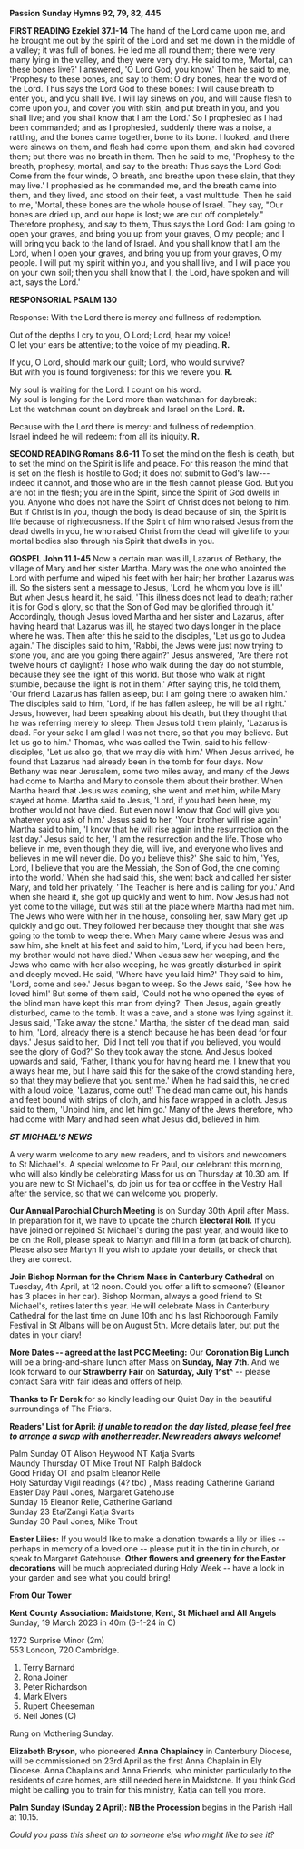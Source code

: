 **Passion Sunday Hymns 92, 79, 82, 445**

**FIRST READING Ezekiel 37.1-14** The hand of the Lord came upon me, and
he brought me out by the spirit of the Lord and set me down in the
middle of a valley; it was full of bones. He led me all round them;
there were very many lying in the valley, and they were very dry. He
said to me, 'Mortal, can these bones live?' I answered, 'O Lord God, you
know.' Then he said to me, 'Prophesy to these bones, and say to them: O
dry bones, hear the word of the Lord. Thus says the Lord God to these
bones: I will cause breath to enter you, and you shall live. I will lay
sinews on you, and will cause flesh to come upon you, and cover you with
skin, and put breath in you, and you shall live; and you shall know that
I am the Lord.' So I prophesied as I had been commanded; and as I
prophesied, suddenly there was a noise, a rattling, and the bones came
together, bone to its bone. I looked, and there were sinews on them, and
flesh had come upon them, and skin had covered them; but there was no
breath in them. Then he said to me, 'Prophesy to the breath, prophesy,
mortal, and say to the breath: Thus says the Lord God: Come from the
four winds, O breath, and breathe upon these slain, that they may live.'
I prophesied as he commanded me, and the breath came into them, and they
lived, and stood on their feet, a vast multitude. Then he said to me,
'Mortal, these bones are the whole house of Israel. They say, "Our bones
are dried up, and our hope is lost; we are cut off completely."
Therefore prophesy, and say to them, Thus says the Lord God: I am going
to open your graves, and bring you up from your graves, O my people; and
I will bring you back to the land of Israel. And you shall know that I
am the Lord, when I open your graves, and bring you up from your graves,
O my people. I will put my spirit within you, and you shall live, and I
will place you on your own soil; then you shall know that I, the Lord,
have spoken and will act, says the Lord.'

**RESPONSORIAL PSALM 130**

Response: With the Lord there is mercy and
fullness of redemption.

Out of the depths I cry to you, O Lord; Lord, hear my voice!  
O let your ears be attentive; to the voice of my pleading. **R.**

If you, O Lord, should mark our guilt; Lord, who would survive?  
But with you is found forgiveness: for this we revere you. **R.**

My soul is waiting for the Lord: I count on his word.  
My soul is longing for the Lord more than watchman for daybreak:  
Let the watchman count on daybreak and Israel on the Lord. **R.**

Because with the Lord there is mercy: and fullness of redemption.  
Israel indeed he will redeem: from all its iniquity. **R.**

**SECOND READING Romans 8.6-11** To set the mind on the flesh is death,
but to set the mind on the Spirit is life and peace. For this reason the
mind that is set on the flesh is hostile to God; it does not submit to
God's law---indeed it cannot, and those who are in the flesh cannot
please God. But you are not in the flesh; you are in the Spirit, since
the Spirit of God dwells in you. Anyone who does not have the Spirit of
Christ does not belong to him. But if Christ is in you, though the body
is dead because of sin, the Spirit is life because of righteousness. If
the Spirit of him who raised Jesus from the dead dwells in you, he who
raised Christ from the dead will give life to your mortal bodies also
through his Spirit that dwells in you.

**GOSPEL John 11.1-45** Now a certain man was ill, Lazarus of Bethany,
the village of Mary and her sister Martha. Mary was the one who anointed
the Lord with perfume and wiped his feet with her hair; her brother
Lazarus was ill. So the sisters sent a message to Jesus, 'Lord, he whom
you love is ill.' But when Jesus heard it, he said, 'This illness does
not lead to death; rather it is for God's glory, so that the Son of God
may be glorified through it.' Accordingly, though Jesus loved Martha and
her sister and Lazarus, after having heard that Lazarus was ill, he
stayed two days longer in the place where he was. Then after this he
said to the disciples, 'Let us go to Judea again.' The disciples said to
him, 'Rabbi, the Jews were just now trying to stone you, and are you
going there again?' Jesus answered, 'Are there not twelve hours of
daylight? Those who walk during the day do not stumble, because they see
the light of this world. But those who walk at night stumble, because
the light is not in them.' After saying this, he told them, 'Our friend
Lazarus has fallen asleep, but I am going there to awaken him.' The
disciples said to him, 'Lord, if he has fallen asleep, he will be all
right.' Jesus, however, had been speaking about his death, but they
thought that he was referring merely to sleep. Then Jesus told them
plainly, 'Lazarus is dead. For your sake I am glad I was not there, so
that you may believe. But let us go to him.' Thomas, who was called the
Twin, said to his fellow-disciples, 'Let us also go, that we may die
with him.' When Jesus arrived, he found that Lazarus had already been in
the tomb for four days. Now Bethany was near Jerusalem, some two miles
away, and many of the Jews had come to Martha and Mary to console them
about their brother. When Martha heard that Jesus was coming, she went
and met him, while Mary stayed at home. Martha said to Jesus, 'Lord, if
you had been here, my brother would not have died. But even now I know
that God will give you whatever you ask of him.' Jesus said to her,
'Your brother will rise again.' Martha said to him, 'I know that he will
rise again in the resurrection on the last day.' Jesus said to her, 'I
am the resurrection and the life. Those who believe in me, even though
they die, will live, and everyone who lives and believes in me will
never die. Do you believe this?' She said to him, 'Yes, Lord, I believe
that you are the Messiah, the Son of God, the one coming into the
world.' When she had said this, she went back and called her sister
Mary, and told her privately, 'The Teacher is here and is calling for
you.' And when she heard it, she got up quickly and went to him. Now
Jesus had not yet come to the village, but was still at the place where
Martha had met him. The Jews who were with her in the house, consoling
her, saw Mary get up quickly and go out. They followed her because they
thought that she was going to the tomb to weep there. When Mary came
where Jesus was and saw him, she knelt at his feet and said to him,
'Lord, if you had been here, my brother would not have died.' When Jesus
saw her weeping, and the Jews who came with her also weeping, he was
greatly disturbed in spirit and deeply moved. He said, 'Where have you
laid him?' They said to him, 'Lord, come and see.' Jesus began to weep.
So the Jews said, 'See how he loved him!' But some of them said, 'Could
not he who opened the eyes of the blind man have kept this man from
dying?' Then Jesus, again greatly disturbed, came to the tomb. It was a
cave, and a stone was lying against it. Jesus said, 'Take away the
stone.' Martha, the sister of the dead man, said to him, 'Lord, already
there is a stench because he has been dead for four days.' Jesus said to
her, 'Did I not tell you that if you believed, you would see the glory
of God?' So they took away the stone. And Jesus looked upwards and said,
'Father, I thank you for having heard me. I knew that you always hear
me, but I have said this for the sake of the crowd standing here, so
that they may believe that you sent me.' When he had said this, he cried
with a loud voice, 'Lazarus, come out!' The dead man came out, his hands
and feet bound with strips of cloth, and his face wrapped in a cloth.
Jesus said to them, 'Unbind him, and let him go.' Many of the Jews
therefore, who had come with Mary and had seen what Jesus did, believed
in him.

***ST MICHAEL\'S NEWS***

A very warm welcome to any new readers, and to visitors and newcomers to
St Michael\'s. A special welcome to Fr Paul, our celebrant this morning,
who will also kindly be celebrating Mass for us on Thursday at 10.30 am.
If you are new to St Michael\'s, do join us for tea or coffee in the
Vestry Hall after the service, so that we can welcome you properly.

**Our Annual Parochial Church Meeting** is on Sunday 30th April after
Mass. In preparation for it, we have to update the church **Electoral
Roll.** If you have joined or rejoined St Michael\'s during the past
year, and would like to be on the Roll, please speak to Martyn and fill
in a form (at back of church). Please also see Martyn If you wish to
update your details, or check that they are correct.

**Join Bishop Norman for the Chrism Mass in Canterbury Cathedral** on
Tuesday, 4th April, at 12 noon. Could you offer a lift to someone?
(Eleanor has 3 places in her car). Bishop Norman, always a good friend
to St Michael\'s, retires later this year. He will celebrate Mass in
Canterbury Cathedral for the last time on June 10th and his last
Richborough Family Festival in St Albans will be on August 5th. More
details later, but put the dates in your diary!

**More Dates -- agreed at the last PCC Meeting:** Our **Coronation Big
Lunch** will be a bring-and-share lunch after Mass on **Sunday, May
7th**. And we look forward to our **Strawberry Fair** on **Saturday,
July 1^st^** -- please contact Sara with fair ideas and offers of help.

**Thanks to Fr Derek** for so kindly leading our Quiet Day in the
beautiful surroundings of The Friars.

**Readers\' List for April: *if unable to read on the day listed, please
feel free to arrange a swap with another reader. New readers always
welcome!***

Palm Sunday OT Alison Heywood NT Katja Svarts  
Maundy Thursday OT Mike Trout NT Ralph Baldock  
Good Friday OT and psalm Eleanor Relle  
Holy Saturday Vigil readings (4? tbc) , Mass reading Catherine Garland  
Easter Day Paul Jones, Margaret Gatehouse  
Sunday 16 Eleanor Relle, Catherine Garland  
Sunday 23 Eta/Zangi Katja Svarts  
Sunday 30 Paul Jones, Mike Trout  

**Easter Lilies:** If you would like to make a donation towards a lily
or lilies -- perhaps in memory of a loved one -- please put it in the
tin in church, or speak to Margaret Gatehouse. **Other flowers and
greenery for the Easter decorations** will be much appreciated during
Holy Week -- have a look in your garden and see what you could bring!

**From Our Tower**

**Kent County Association: Maidstone, Kent, St Michael and All Angels**  
Sunday, 19 March 2023 in 40m (6-1-24 in C)

1272 Surprise Minor (2m)   
553 London, 720 Cambridge.

1. Terry Barnard
2. Rona Joiner
3. Peter Richardson
4. Mark Elvers
5. Rupert Cheeseman
6. Neil Jones (C) 

Rung on Mothering Sunday.

**Elizabeth Bryson**, who pioneered **Anna Chaplaincy** in Canterbury
Diocese, will be commissioned on 23rd April as the first Anna Chaplain
in Ely Diocese. Anna Chaplains and Anna Friends, who minister
particularly to the residents of care homes, are still needed here in
Maidstone. If you think God might be calling you to train for this
ministry, Katja can tell you more.

**Palm Sunday (Sunday 2 April): NB the Procession** begins in the Parish
Hall at 10.15.

*Could you pass this sheet on to someone else who might like to see it?*
